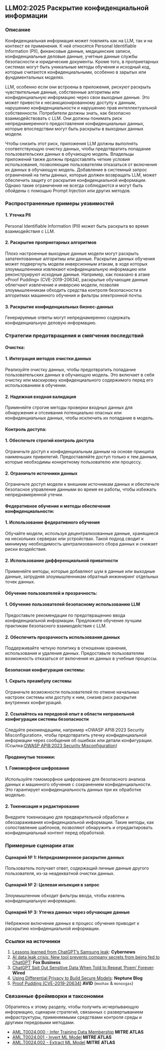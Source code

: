 ## LLM02:2025 Раскрытие конфиденциальной информации

### Описание

Конфиденциальная информация может повлиять как на LLM, так и на контекст ее применения. К ней относятся Personal Identifiable Information (PII), финансовые данные, медицинские записи, конфиденциальные деловые данные, учетные данные службы безопасности и юридические документы. Кроме того, в проприетарных системах могут быть уникальные методы обучения и исходный код, которые считаются конфиденциальными, особенно в зарытых или фундаментальных моделях.

LLM, особенно если они встроены в приложения, рискуют раскрыть чувствительные данные, собственные алгоритмы или конфиденциальную информацию через свои выходные данные. Это может привести к несанкционированному доступу к данным, нарушению конфиденциальности и нарушению прав интеллектуальной собственности. Потребители должны знать, как безопасно взаимодействовать с LLM. Они должны понимать риск непреднамеренного предоставления конфиденциальных данных, которые впоследствии могут быть раскрыты в выходных данных модели.

Чтобы снизить этот риск, приложения LLM должны выполнять соответствующую очистку данных, чтобы предотвратить попадание пользовательских данных в обучающую модель. Владельцы приложений также должны предоставлять четкие условия использования, позволяющие пользователям отказаться от включения их данных в обучающую модель. Добавление в системный запрос ограничений на типы данных, которые должен возвращать LLM, может обеспечить защиту от раскрытия конфиденциальной информации. Однако такие ограничения не всегда соблюдаются и могут быть обойдены с помощью Prompt Injection или других методов.

### Распространенные примеры уязвимостей

#### 1. Утечка PII
   Personal Identifiable Information (PII) может быть раскрыта во время взаимодействия с LLM.
#### 2. Раскрытие проприетарных алгоритмов
  Плохо настроенные выходные данные модели могут раскрыть запатентованные алгоритмы или данные. Раскрытие данных обучения может подвергнуть модели инверсионным атакам, в ходе которых злоумышленники извлекают конфиденциальную информацию или реконструируют исходные данные. Например, как показано в атаке «Proof Pudding» (CVE-2019-20634), раскрытые обучающие данные облегчают извлечение и инверсию модели, позволяя злоумышленникам обходить средства контроля безопасности в алгоритмах машинного обучения и фильтры электронной почты.
#### 3. Раскрытие конфиденциальных бизнес-данных
  Генерируемые ответы могут непреднамеренно содержать конфиденциальную деловую информацию.

### Стратегии предотвращения и смягчения последствий

#### Очистка:

#### 1. Интеграция методов очистки данных
  Реализуйте очистку данных, чтобы предотвратить попадание пользовательских данных в обучающую модель. Это включает в себя очистку или маскировку конфиденциального содержимого перед его использованием в обучении.
#### 2. Надежная входная валидация
  Применяйте строгие методы проверки входных данных для обнаружения и отсеивания потенциально опасных или конфиденциальных данных, чтобы исключить их попадание в модель.

#### Контроль доступа:

#### 1. Обеспечьте строгий контроль доступа
  Ограничьте доступ к конфиденциальным данным на основе принципа наименьших привилегий. Предоставляйте доступ только к тем данным, которые необходимы конкретному пользователю или процессу.
#### 2. Ограничьте источники данных
  Ограничьте доступ модели к внешним источникам данных и обеспечьте безопасное управление данными во время ее работы, чтобы избежать непреднамеренной утечки.

#### Федеративное обучение и методы обеспечения конфиденциальности:

#### 1. Использование федеративного обучения
  Обучайте модели, используя децентрализованные данные, хранящиеся на нескольких серверах или устройствах. Такой подход сводит к минимуму необходимость централизованного сбора данных и снижает риски воздействия.
#### 2. Использование дифференциальной приватности
  Применяйте методы, которые добавляют шум в данные или выходные данные, затрудняя злоумышленникам обратный инжиниринг отдельных точек данных.

#### Обучение пользователей и прозрачность:

#### 1. Обучение пользователей безопасному использованию LLM
  Предоставьте рекомендации по предотвращению ввода конфиденциальной информации. Предложите обучение лучшим практикам безопасного взаимодействия с LLM.
#### 2. Обеспечить прозрачность использования данных
  Поддерживайте четкую политику в отношении хранения, использования и удаления данных. Предоставьте пользователям возможность отказаться от включения их данных в учебные процессы.

#### Безопасная конфигурация системы:

#### 1. Скрыть преамбулу системы
  Ограничьте возможности пользователей по отмене начальных настроек системы или доступу к ним, снизив риск раскрытия внутренних конфигураций.
#### 2. Ссылайтесь на передовой опыт в области неправильной конфигурации системы безопасности
  Следуйте рекомендациям, например «OWASP API8:2023 Security Misconfiguration», чтобы предотвратить утечку конфиденциальной информации через сообщения об ошибках или детали конфигурации.
  (Ссылка:[OWASP API8:2023 Security Misconfiguration](https://owasp.org/API-Security/editions/2023/en/0xa8-security-misconfiguration/))

#### Продвинутые техники:

#### 1. Гомоморфное шифрование
  Используйте гомоморфное шифрование для безопасного анализа данных и машинного обучения с сохранением конфиденциальности. Это гарантирует конфиденциальность данных при их обработке моделью.
#### 2. Токенизация и редактирование
  Внедрите токенизацию для предварительной обработки и обеззараживания конфиденциальной информации. Такие методы, как сопоставление шаблонов, позволяют обнаружить и отредактировать конфиденциальный контент перед обработкой.

### Примерные сценарии атак

#### Сценарий № 1: Непреднамеренное раскрытие данных
  Пользователь получает ответ, содержащий личные данные другого пользователя, из-за неадекватной очистки данных.
#### Сценарий № 2: Целевая инъекция в запрос
  Злоумышленник обходит фильтры ввода, чтобы извлечь конфиденциальную информацию.
#### Сценарий № 3: Утечка данных через обучающие данные
  Небрежное включение данных в процесс обучения приводит к раскрытию конфиденциальной информации.

### Ссылки на источники

1. [Lessons learned from ChatGPT’s Samsung leak](https://cybernews.com/security/chatgpt-samsung-leak-explained-lessons/): **Cybernews**
2. [AI data leak crisis: New tool prevents company secrets from being fed to ChatGPT](https://www.foxbusiness.com/politics/ai-data-leak-crisis-prevent-company-secrets-chatgpt): **Fox Business**
3. [ChatGPT Spit Out Sensitive Data When Told to Repeat ‘Poem’ Forever](https://www.wired.com/story/chatgpt-poem-forever-security-roundup/): **Wired**
4. [Using Differential Privacy to Build Secure Models](https://neptune.ai/blog/using-differential-privacy-to-build-secure-models-tools-methods-best-practices): **Neptune Blog**
5. [Proof Pudding (CVE-2019-20634)](https://avidml.org/database/avid-2023-v009/) **AVID** (`moohax` & `monoxgas`)

### Связанные фреймворки и таксономии

Обратитесь к этому разделу, чтобы получить исчерпывающую информацию, сценарии стратегий, связанных с развертыванием инфраструктуры, применяемыми средствами контроля среды и другими передовыми методами.

- [AML.T0024.000 - Infer Training Data Membership](https://atlas.mitre.org/techniques/AML.T0024.000) **MITRE ATLAS**
- [AML.T0024.001 - Invert ML Model](https://atlas.mitre.org/techniques/AML.T0024.001) **MITRE ATLAS**
- [AML.T0024.002 - Extract ML Model](https://atlas.mitre.org/techniques/AML.T0024.002) **MITRE ATLAS**
